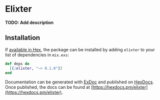 # Elixter

**TODO: Add description**

## Installation

If [available in Hex](https://hex.pm/docs/publish), the package can be installed
by adding `elixter` to your list of dependencies in `mix.exs`:

```elixir
def deps do
  [{:elixter, "~> 0.1.0"}]
end
```

Documentation can be generated with [ExDoc](https://github.com/elixir-lang/ex_doc)
and published on [HexDocs](https://hexdocs.pm). Once published, the docs can
be found at [https://hexdocs.pm/elixter](https://hexdocs.pm/elixter).

